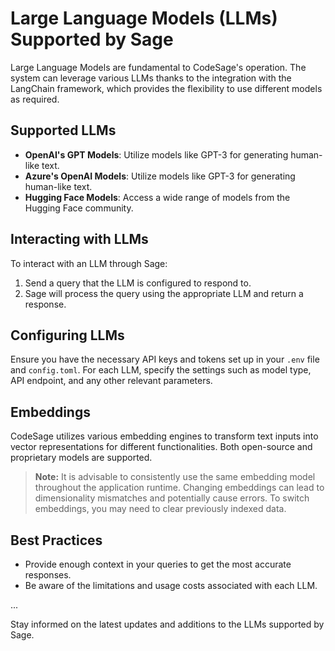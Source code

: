 # Large Language Models (LLMs) Supported by Sage

Large Language Models are fundamental to CodeSage's operation. The system can leverage various LLMs thanks to the integration with the LangChain framework, which provides the flexibility to use different models as required.

## Supported LLMs

- **OpenAI's GPT Models**: Utilize models like GPT-3 for generating human-like text.
- **Azure's OpenAI Models**: Utilize models like GPT-3 for generating human-like text.
- **Hugging Face Models**: Access a wide range of models from the Hugging Face community.

## Interacting with LLMs

To interact with an LLM through Sage:

1. Send a query that the LLM is configured to respond to.
2. Sage will process the query using the appropriate LLM and return a response.

## Configuring LLMs

Ensure you have the necessary API keys and tokens set up in your `.env` file and `config.toml`. For each LLM, specify the settings such as model type, API endpoint, and any other relevant parameters.


## Embeddings

CodeSage utilizes various embedding engines to transform text inputs into vector representations for different functionalities. Both open-source and proprietary models are supported.

> **Note:** It is advisable to consistently use the same embedding model throughout the application runtime. Changing embeddings can lead to dimensionality mismatches and potentially cause errors. To switch embeddings, you may need to clear previously indexed data.


## Best Practices

- Provide enough context in your queries to get the most accurate responses.
- Be aware of the limitations and usage costs associated with each LLM.

...

Stay informed on the latest updates and additions to the LLMs supported by Sage.
